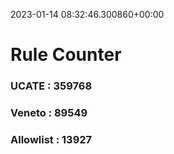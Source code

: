 2023-01-14 08:32:46.300860+00:00
# Rule Counter 
 ### UCATE : 359768

 ### Veneto : 89549

 ### Allowlist : 13927
